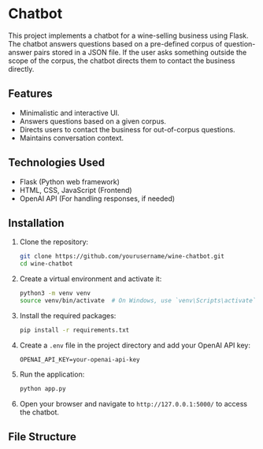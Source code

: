 # Chatbot

This project implements a chatbot for a wine-selling business using Flask. The chatbot answers questions based on a pre-defined corpus of question-answer pairs stored in a JSON file. If the user asks something outside the scope of the corpus, the chatbot directs them to contact the business directly.

## Features

- Minimalistic and interactive UI.
- Answers questions based on a given corpus.
- Directs users to contact the business for out-of-corpus questions.
- Maintains conversation context.

## Technologies Used

- Flask (Python web framework)
- HTML, CSS, JavaScript (Frontend)
- OpenAI API (For handling responses, if needed)

## Installation

1. Clone the repository:
    ```bash
    git clone https://github.com/yourusername/wine-chatbot.git
    cd wine-chatbot
    ```

2. Create a virtual environment and activate it:
    ```bash
    python3 -m venv venv
    source venv/bin/activate  # On Windows, use `venv\Scripts\activate`
    ```

3. Install the required packages:
    ```bash
    pip install -r requirements.txt
    ```

4. Create a `.env` file in the project directory and add your OpenAI API key:
    ```
    OPENAI_API_KEY=your-openai-api-key
    ```

5. Run the application:
    ```bash
    python app.py
    ```

6. Open your browser and navigate to `http://127.0.0.1:5000/` to access the chatbot.

## File Structure

